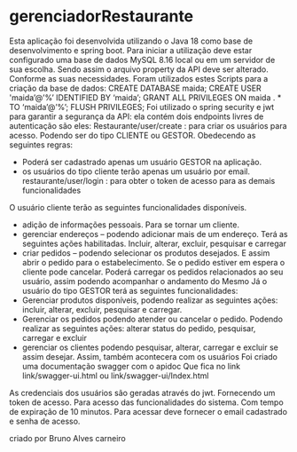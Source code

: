# gerenciadorRestaurante

Esta aplicação foi desenvolvida utilizando o Java 18 como base de desenvolvimento e spring boot.
Para iniciar a utilização deve estar configurado uma base de dados MySQL 8.16 local ou em um servidor de sua escolha. Sendo assim o arquivo property da API deve ser alterado. Conforme as suas necessidades.
Foram utilizados estes Scripts para a criação da base de dados:
CREATE DATABASE maida;
CREATE USER 'maida’@’%’ IDENTIFIED BY ‘maida’;
GRANT ALL PRIVILEGES ON maida . * TO ‘maida’@’%’;
FLUSH PRIVILEGES;
Foi utilizado o spring security e jwt para garantir a segurança da API: ela contém dois endpoints livres de autenticação são eles:
Restaurante/user/create : para criar os usuários para acesso. Podendo ser do tipo CLIENTE ou GESTOR.
Obedecendo as seguintes regras:
- Poderá ser cadastrado apenas um usuário GESTOR na aplicação.
- os usuários do tipo cliente terão apenas um usuário por email.
restaurante/user/login : para obter o token de acesso para as demais funcionalidades 

O usuário cliente terão as seguintes funcionalidades disponíveis.
- adição de informações pessoais. Para se tornar um cliente.
- gerenciar endereços – podendo adicionar mais de um endereço. Terá as seguintes ações habilitadas. Incluir, alterar, excluir, pesquisar e carregar
- criar pedidos – podendo selecionar os produtos desejados. E assim abrir o pedido para o estabelecimento. Se o pedido estiver em espera o cliente pode cancelar. Poderá carregar os pedidos relacionados ao seu usuário, assim podendo acompanhar o andamento do Mesmo
Já o usuário do tipo GESTOR terá as seguintes funcionalidades:
- Gerenciar produtos disponíveis, podendo realizar as seguintes ações: incluir, alterar, excluir, pesquisar e carregar.
- Gerenciar os pedidos podendo atender ou cancelar o pedido. Podendo realizar as seguintes ações: alterar status do pedido, pesquisar, carregar e excluir
- gerenciar os clientes podendo pesquisar, alterar, carregar e excluir se assim desejar. Assim, também acontecera com os usuários
Foi criado uma documentação swagger com o apidoc 
Que fica no link link/swagger-ui.html ou link/swagger-ui/Index.html

As credenciais dos usuários são geradas através do jwt. Fornecendo um token de acesso. Para acesso das funcionalidades do sistema. Com tempo de expiração de 10 minutos.
Para acessar deve fornecer o email cadastrado e senha de acesso.

criado por Bruno Alves carneiro 